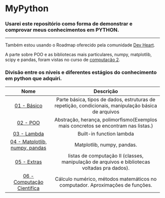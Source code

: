# MyPython
### Usarei este repositório como forma de demonstrar e comprovar meus conhecimentos em **PYTHON**.
----

Também estou usando o Roadmap oferecido pela comunidade [Dev Heart](https://github.com/wendrewdevelop/python4noobs).

A parte sobre POO e as bibliotecas mais particulares, numpy, matplotlib, scipy e pandas, foram vistas no curso de [computação 2](https://github.com/epedropaulo/MyPython/blob/main/09%20-%20Extras/Ementa%20Comp%202%20UFRJ.md).

### Divisão entre os níveis e diferentes estágios do conhecimento em python que adquiri.
Nome | Descrição
:---------: | :------:
[01 - Básico](https://github.com/epedropaulo/MyPython/tree/main/01%20-%20Fundamentos)| Parte básica, tipos de dados, estruturas de repetição, condicionais, manipulação básica de arquivos
[02 - POO](https://github.com/epedropaulo/MyPython/tree/main/05%20-%20POO)| Abstração, herança, polimorfismo(Exemplos mais concretos se encontram nas listas.)
[03 - Lambda](https://github.com/epedropaulo/MyPython/tree/main/06%20-%20Função%20Lambda)| Built-in function lambda
[04 - Matplotlib, numpy, pandas](https://github.com/epedropaulo/MyPython/tree/main/07%20-%20Matplotlib%2C%20Numpy%2C%20Tkinter%2C%20Pandas)| Matplotlib, numpy, pandas.
[05 - Extras](https://github.com/epedropaulo/MyPython/tree/main/09%20-%20Extras)| listas de computação II (classes, manipulação de arquivos e bibliotecas voltadas pra dados).
[06 - Computação Cientifíca](https://github.com/epedropaulo/MyPython/tree/main/10%20-%20Computação%20científica)| Cálculo numérico, métodos matemáticos no computador. Aproximações de funções.

